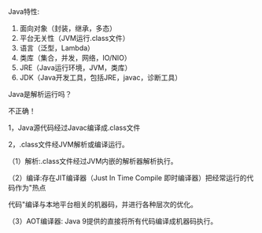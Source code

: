 Java特性:

1. 面向对象（封装，继承，多态）
2. 平台无关性（JVM运行.class文件）
3. 语言（泛型，Lambda）
4. 类库（集合，并发，网络，IO/NIO）
5. JRE（Java运行环境，JVM，类库）
6. JDK（Java开发工具，包括JRE，javac，诊断工具）

Java是解析运行吗？

不正确！

1，Java源代码经过Javac编译成.class文件

2，.class文件经JVM解析或编译运行。

（1）解析:.class文件经过JVM内嵌的解析器解析执行。

（2）编译:存在JIT编译器（Just In Time Compile 即时编译器）把经常运行的代码作为"热点

代码"编译与本地平台相关的机器码，并进行各种层次的优化。

（3）AOT编译器: Java 9提供的直接将所有代码编译成机器码执行。




